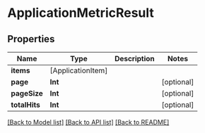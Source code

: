# ApplicationMetricResult

## Properties
Name | Type | Description | Notes
------------ | ------------- | ------------- | -------------
**items** | [ApplicationItem] |  | 
**page** | **Int** |  | [optional] 
**pageSize** | **Int** |  | [optional] 
**totalHits** | **Int** |  | [optional] 

[[Back to Model list]](../README.md#documentation-for-models) [[Back to API list]](../README.md#documentation-for-api-endpoints) [[Back to README]](../README.md)


